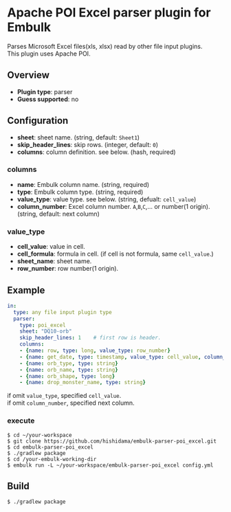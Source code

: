 # Apache POI Excel parser plugin for Embulk

Parses Microsoft Excel files(xls, xlsx) read by other file input plugins.  
This plugin uses Apache POI.

## Overview

* **Plugin type**: parser
* **Guess supported**: no

## Configuration

* **sheet**: sheet name. (string, default: `Sheet1`)
* **skip_header_lines**: skip rows. (integer, default: `0`)
* **columns**: column definition. see below. (hash, required)

### columns

* **name**: Embulk column name. (string, required)
* **type**: Embulk column type. (string, required)
* **value_type**: value type. see below. (string, defualt: `cell_value`)
* **column_number**: Excel column number. `A`,`B`,`C`,... or number(1 origin). (string, default: next column)

### value_type

* **cell_value**: value in cell.
* **cell_formula**: formula in cell. (if cell is not formula, same `cell_value`.)
* **sheet_name**: sheet name.
* **row_number**: row number(1 origin).


## Example

```yaml
in:
  type: any file input plugin type
  parser:
    type: poi_excel
    sheet: "DQ10-orb"
    skip_header_lines: 1	# first row is header.
    columns:
    - {name: row, type: long, value_type: row_number}
    - {name: get_date, type: timestamp, value_type: cell_value, column_number: A}
    - {name: orb_type, type: string}
    - {name: orb_name, type: string}
    - {name: orb_shape, type: long}
    - {name: drop_monster_name, type: string}
```

if omit `value_type`, specified `cell_value`.  
if omit `column_number`, specified next column.

### execute

```
$ cd ~/your-workspace
$ git clone https://github.com/hishidama/embulk-parser-poi_excel.git
$ cd embulk-parser-poi_excel
$ ./gradlew package
$ cd /your-embulk-working-dir
$ embulk run -L ~/your-workspace/embulk-parser-poi_excel config.yml
```

## Build

```
$ ./gradlew package
```

